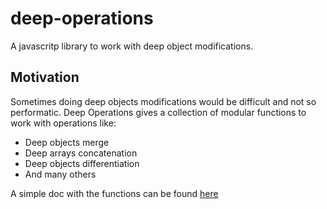 # deep-operations

A javascritp library to work with deep object modifications.

## Motivation

Sometimes doing deep objects modifications would be difficult
and not so performatic.
Deep Operations gives a collection of modular functions to work
with operations like:

* Deep objects merge
* Deep arrays concatenation
* Deep objects differentiation
* And many others

A simple doc with the functions can be found [here](https://gsseixas.github.io/deep-operations/)
